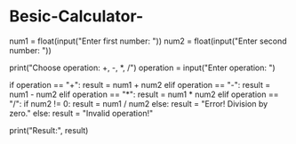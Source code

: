 # Besic-Calculator-
num1 = float(input("Enter first number: "))
num2 = float(input("Enter second number: "))

print("Choose operation: +, -, *, /")
operation = input("Enter operation: ")

if operation == "+":
    result = num1 + num2
elif operation == "-":
    result = num1 - num2
elif operation == "*":
    result = num1 * num2
elif operation == "/":
    if num2 != 0:
        result = num1 / num2
    else:
        result = "Error! Division by zero."
else:
    result = "Invalid operation!"

print("Result:", result)
